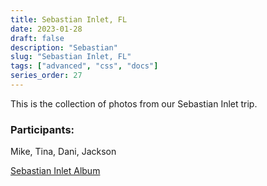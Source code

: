 ```yaml
---
title: Sebastian Inlet, FL
date: 2023-01-28
draft: false
description: "Sebastian"
slug: "Sebastian Inlet, FL"
tags: ["advanced", "css", "docs"]
series_order: 27
---
```


This is the collection of photos from our Sebastian Inlet trip.

### Participants:
Mike, Tina, Dani, Jackson

[Sebastian Inlet Album](https://photos.app.goo.gl/Vb8QqnP9UqueiEte6)
